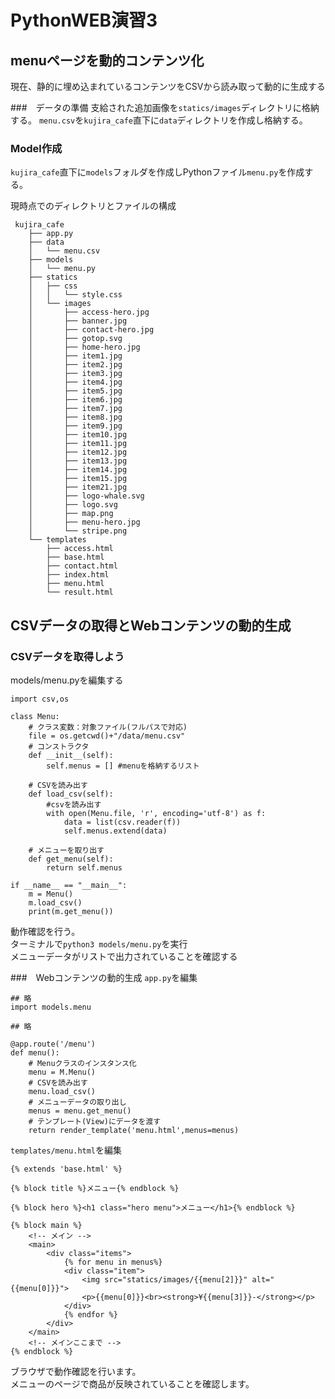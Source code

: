 # PythonWEB演習3

## menuページを動的コンテンツ化
現在、静的に埋め込まれているコンテンツをCSVから読み取って動的に生成する

###　データの準備
支給された追加画像を`statics/images`ディレクトリに格納する。
`menu.csv`を`kujira_cafe`直下に`data`ディレクトリを作成し格納する。

### Model作成
`kujira_cafe`直下に`models`フォルダを作成しPythonファイル`menu.py`を作成する。

現時点でのディレクトリとファイルの構成
```
 kujira_cafe
    ├── app.py
    ├── data
    │   └── menu.csv
    ├── models
    │   └── menu.py
    ├── statics
    │   ├── css
    │   │   └── style.css
    │   └── images
    │       ├── access-hero.jpg
    │       ├── banner.jpg
    │       ├── contact-hero.jpg
    │       ├── gotop.svg
    │       ├── home-hero.jpg
    │       ├── item1.jpg
    │       ├── item2.jpg
    │       ├── item3.jpg
    │       ├── item4.jpg
    │       ├── item5.jpg
    │       ├── item6.jpg
    │       ├── item7.jpg
    │       ├── item8.jpg
    │       ├── item9.jpg
    │       ├── item10.jpg
    │       ├── item11.jpg
    │       ├── item12.jpg
    │       ├── item13.jpg
    │       ├── item14.jpg
    │       ├── item15.jpg
    │       ├── item21.jpg
    │       ├── logo-whale.svg
    │       ├── logo.svg
    │       ├── map.png
    │       ├── menu-hero.jpg
    │       └── stripe.png
    └── templates
        ├── access.html
        ├── base.html
        ├── contact.html
        ├── index.html
        ├── menu.html
        └── result.html
```

## CSVデータの取得とWebコンテンツの動的生成
### CSVデータを取得しよう
models/menu.pyを編集する
```
import csv,os

class Menu:
    # クラス変数：対象ファイル(フルパスで対応)
    file = os.getcwd()+"/data/menu.csv"
    # コンストラクタ
    def __init__(self):
        self.menus = [] #menuを格納するリスト
    
    # CSVを読み出す
    def load_csv(self):
        #csvを読み出す
        with open(Menu.file, 'r', encoding='utf-8') as f:
            data = list(csv.reader(f))
            self.menus.extend(data)
    
    # メニューを取り出す
    def get_menu(self):
        return self.menus
        
if __name__ == "__main__":
    m = Menu()
    m.load_csv()
    print(m.get_menu())
```
動作確認を行う。  
ターミナルで`python3 models/menu.py`を実行  
メニューデータがリストで出力されていることを確認する

###　Webコンテンツの動的生成
`app.py`を編集
```
## 略
import models.menu

## 略

@app.route('/menu')
def menu():
    # Menuクラスのインスタンス化
    menu = M.Menu()
    # CSVを読み出す
    menu.load_csv()
    # メニューデータの取り出し
    menus = menu.get_menu()
    # テンプレート(View)にデータを渡す
    return render_template('menu.html',menus=menus)
```
`templates/menu.html`を編集
```
{% extends 'base.html' %}

{% block title %}メニュー{% endblock %}

{% block hero %}<h1 class="hero menu">メニュー</h1>{% endblock %}

{% block main %}
    <!-- メイン -->
    <main>
        <div class="items">
            {% for menu in menus%}
            <div class="item">
                <img src="statics/images/{{menu[2]}}" alt="{{menu[0]}}">
                <p>{{menu[0]}}<br><strong>¥{{menu[3]}}-</strong></p>
            </div>
            {% endfor %}
        </div>
    </main>
    <!-- メインここまで -->
{% endblock %}
```
ブラウザで動作確認を行います。  
メニューのページで商品が反映されていることを確認します。



